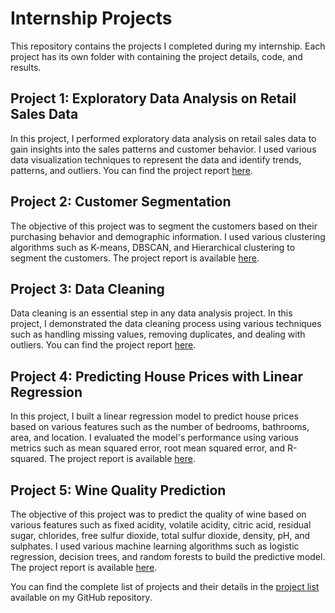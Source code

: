 # Internship Projects

This repository contains the projects I completed during my internship. Each project has its own folder with containing the project details, code, and results.

## Project 1: Exploratory Data Analysis on Retail Sales Data

In this project, I performed exploratory data analysis on retail sales data to gain insights into the sales patterns and customer behavior. I used various data visualization techniques to represent the data and identify trends, patterns, and outliers. You can find the project report [here](project1/README.md).

## Project 2: Customer Segmentation

The objective of this project was to segment the customers based on their purchasing behavior and demographic information. I used various clustering algorithms such as K-means, DBSCAN, and Hierarchical clustering to segment the customers. The project report is available [here](project2/README.md).

## Project 3: Data Cleaning

Data cleaning is an essential step in any data analysis project. In this project, I demonstrated the data cleaning process using various techniques such as handling missing values, removing duplicates, and dealing with outliers. You can find the project report [here](project3/README.md).

## Project 4: Predicting House Prices with Linear Regression

In this project, I built a linear regression model to predict house prices based on various features such as the number of bedrooms, bathrooms, area, and location. I evaluated the model's performance using various metrics such as mean squared error, root mean squared error, and R-squared. The project report is available [here](project4/README.md).

## Project 5: Wine Quality Prediction

The objective of this project was to predict the quality of wine based on various features such as fixed acidity, volatile acidity, citric acid, residual sugar, chlorides, free sulfur dioxide, total sulfur dioxide, density, pH, and sulphates. I used various machine learning algorithms such as logistic regression, decision trees, and random forests to build the predictive model. The project report is available [here](project5/README.md).

You can find the complete list of projects and their details in the [project list](project_list.md) available on my GitHub repository.
